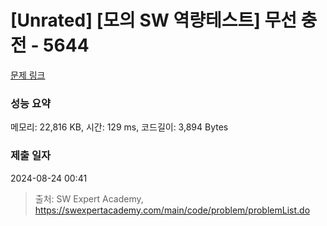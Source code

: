 # [Unrated] [모의 SW 역량테스트] 무선 충전 - 5644 

[문제 링크](https://swexpertacademy.com/main/code/problem/problemDetail.do?contestProbId=AWXRDL1aeugDFAUo) 

### 성능 요약

메모리: 22,816 KB, 시간: 129 ms, 코드길이: 3,894 Bytes

### 제출 일자

2024-08-24 00:41



> 출처: SW Expert Academy, https://swexpertacademy.com/main/code/problem/problemList.do
